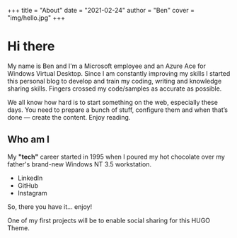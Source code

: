 +++
title = "About"
date = "2021-02-24"
author = "Ben"
cover = "img/hello.jpg" 
+++

# Hi there

My name is Ben and I'm a Microsoft employee and an Azure Ace for Windows Virtual Desktop. Since I am constantly improving my skills I started this personal blog to develop and train my coding, writing and knowledge sharing skills. Fingers crossed my code/samples as accurate as possible.

We all know how hard is to start something on the web, especially these days. You need to prepare a bunch of stuff, configure them and when that’s done — create the content. Enjoy reading.

## Who am I

My **"tech"** career started in 1995 when I poured my hot chocolate over my father's brand-new Windows NT 3.5 workstation.

- LinkedIn
- GitHub
- Instagram

So, there you have it... enjoy!

One of my first projects will be to enable social sharing for this HUGO Theme.